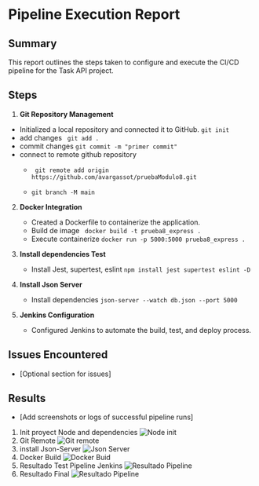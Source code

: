 # Pipeline Execution Report

## Summary

This report outlines the steps taken to configure and execute the CI/CD pipeline for the Task API project.

## Steps

1. **Git Repository Management**  
     
- Initialized a local repository and connected it to GitHub.
``` git init ```
- add changes ``` git add .```
- commit changes ``` git commit -m "primer commit" ```
- connect  to remote github repository
    - ``` git remote add origin https://github.com/avargassot/pruebaModulo8.git```

    - ``` git branch -M main ```


   

2. **Docker Integration**  
     
   - Created a Dockerfile to containerize the application.
   - Build de image  ``` docker build -t prueba8_express .```
   - Execute containerize  ``` docker run -p 5000:5000 prueba8_express . ```

3. **Install dependencies Test**
    - Install Jest, supertest, eslint ```npm install jest supertest eslint -D ```

4. **Install Json Server**
    - Install dependencies ```json-server --watch db.json --port 5000```



   

3. **Jenkins Configuration**  
     
   - Configured Jenkins to automate the build, test, and deploy process.

## Issues Encountered

- \[Optional section for issues\]

## Results

- \[Add screenshots or logs of successful pipeline runs\]
1.  Init proyect Node and dependencies
![Node init](images/initNode.png)
2.  Git Remote
![Git remote](images/vinRep.png)
3.  install Json-Server
![Json Server](images/jsonServer.png)
4.  Docker Build
![Docker Buid](images/buidDocker.png)
5. Resultado Test Pipeline Jenkins
![Resultado Pipeline](images/ResTestPipeline.png)
6. Resultado Final 
![Resultado Pipeline](images/ResFinal.png)



